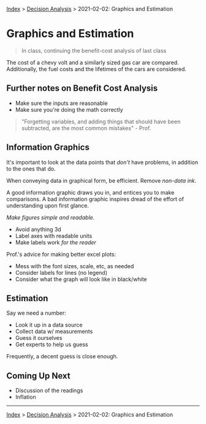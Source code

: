 
[Index](../../../index.md) > [Decision Analysis](./index.md) > 2021-02-02: Graphics and Estimation

# Graphics and Estimation

> In class, continuing the benefit-cost analysis of last class

The cost of a chevy volt and a similarly sized gas car are compared. Additionally, the fuel costs and the lifetimes of the cars are considered.

## Further notes on Benefit Cost Analysis

- Make sure the inputs are reasonable
- Make sure you're doing the math correctly

> "Forgetting variables, and adding things that should have been subtracted, are the most common mistakes" - Prof.

## Information Graphics

It's important to look at the data points that *don't* have problems, in addition to the ones that do.

When conveying data in graphical form, be efficient. Remove *non-data ink*.

A good information graphic draws you in, and entices you to make comparisons. A bad information graphic inspires dread of the effort of understanding upon first glance.

*Make figures simple and readable.*

- Avoid anything 3d
- Label axes with readable units
- Make labels work *for the reader*

Prof.'s advice for making better excel plots:

- Mess with the font sizes, scale, etc, as needed
- Consider labels for lines (no legend)
- Consider what the graph will look like in black/white

## Estimation

Say we need a number:

- Look it up in a data source
- Collect data w/ measurements
- Guess it ourselves
- Get experts to help us guess

Frequently, a decent guess is close enough.


## Coming Up Next

- Discussion of the readings
- Inflation

---

[Index](../../../index.md) > [Decision Analysis](./index.md) > 2021-02-02: Graphics and Estimation
